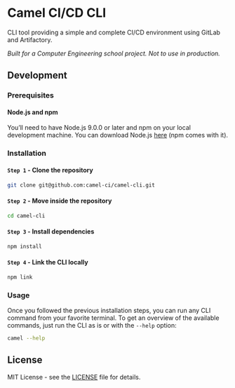 # Camel CI/CD CLI

CLI tool providing a simple and complete CI/CD environment using GitLab and Artifactory.

_Built for a Computer Engineering school project. Not to use in production._

## Development

### Prerequisites

#### Node.js and npm

You’ll need to have Node.js 9.0.0 or later and npm on your local development machine. You can download Node.js [here](https://nodejs.org/en/download/) (npm comes with it).

### Installation

#### `Step 1` - Clone the repository

```bash
git clone git@github.com:camel-ci/camel-cli.git
```

#### `Step 2` - Move inside the repository

```bash
cd camel-cli
```

#### `Step 3` - Install dependencies

```bash
npm install
```

#### `Step 4` - Link the CLI locally

```bash
npm link
```

### Usage

Once you followed the previous installation steps, you can run any CLI command from your favorite terminal.
To get an overview of the available commands, just run the CLI as is or with the `--help` option:

```bash
camel --help
```

## License

MIT License - see the [LICENSE](LICENSE) file for details.
